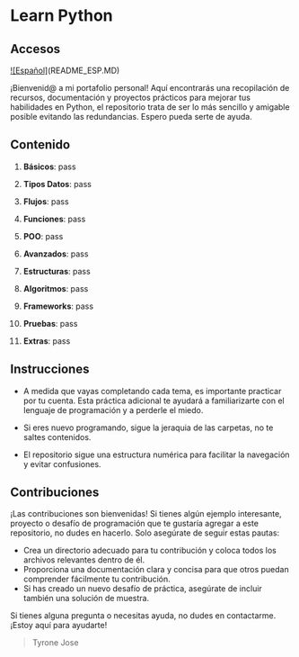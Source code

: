 # Learn Python

## Accesos

[![Español]](resources/python-set.png)(README_ESP.MD)

¡Bienvenid@ a mi portafolio personal! Aquí encontrarás una recopilación de recursos, documentación y proyectos prácticos para mejorar tus habilidades en Python, el repositorio trata de ser lo más sencillo y amigable posible evitando las redundancias. Espero pueda serte de ayuda.

## Contenido

1. **Básicos**: pass

2. **Tipos Datos**: pass

3. **Flujos**: pass

4. **Funciones**: pass

5. **POO**: pass

6. **Avanzados**: pass

7. **Estructuras**: pass

8. **Algoritmos**: pass

9. **Frameworks**: pass

10. **Pruebas**: pass

11. **Extras**: pass

## Instrucciones

- A medida que vayas completando cada tema, es importante practicar por tu cuenta. Esta práctica adicional te ayudará a familiarizarte con el lenguaje de programación y a perderle el miedo.

- Si eres nuevo programando, sigue la jeraquia de las carpetas, no te saltes contenidos.

- El repositorio sigue una estructura numérica para facilitar la navegación y evitar confusiones.

## Contribuciones

¡Las contribuciones son bienvenidas! Si tienes algún ejemplo interesante, proyecto o desafío de programación que te gustaría agregar a este repositorio, no dudes en hacerlo. Solo asegúrate de seguir estas pautas:

- Crea un directorio adecuado para tu contribución y coloca todos los archivos relevantes dentro de él.
- Proporciona una documentación clara y concisa para que otros puedan comprender fácilmente tu contribución.
- Si has creado un nuevo desafío de práctica, asegúrate de incluir también una solución de muestra.

Si tienes alguna pregunta o necesitas ayuda, no dudes en contactarme. ¡Estoy aquí para ayudarte!

> Tyrone Jose
